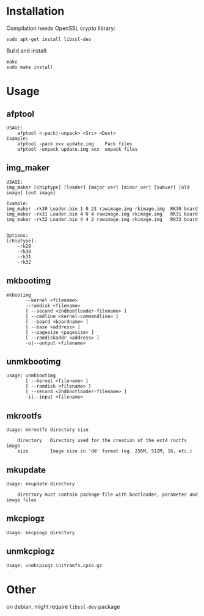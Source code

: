# Installation

Compilation needs OpenSSL crypto library:

    sudo apt-get install libssl-dev
    
Build and install:

    make
    sudo make install

# Usage

## afptool
```
USAGE:
	afptool <-pack|-unpack> <Src> <Dest>
Example:
	afptool -pack xxx update.img	Pack files
	afptool -unpack update.img xxx	unpack files
```

## img_maker
```
USAGE:
img_maker [chiptype] [loader] [major ver] [minor ver] [subver] [old image] [out image]

Example:
img_maker -rk30 Loader.bin 1 0 23 rawimage.img rkimage.img 	RK30 board
img_maker -rk31 Loader.bin 4 0 4 rawimage.img rkimage.img 	RK31 board
img_maker -rk32 Loader.bin 4 4 2 rawimage.img rkimage.img 	RK32 board


Options:
[chiptype]:
	-rk29
	-rk30
	-rk31
	-rk32
```

## mkbootimg
```
mkbootimg
       --kernel <filename>
       --ramdisk <filename>
       [ --second <2ndbootloader-filename> ]
       [ --cmdline <kernel-commandline> ]
       [ --board <boardname> ]
       [ --base <address> ]
       [ --pagesize <pagesize> ]
       [ --ramdiskaddr <address> ]
       -o|--output <filename>
```

## unmkbootimg
```
usage: unmkbootimg
       [ --kernel <filename> ]
       [ --ramdisk <filename> ]
       [ --second <2ndbootloader-filename> ]
       -i|--input <filename>
```

## mkrootfs
```
Usage: mkrootfs directory size

    directory   Directory used for the creation of the ext4 rootfs image
    size        Image size in 'dd' format (eg. 256M, 512M, 1G, etc.)
```

## mkupdate
```
Usage: mkupdate directory

    directory must contain package-file with bootloader, parameter and image files
```

## mkcpiogz
```
Usage: mkcpiogz directory
```

## unmkcpiogz
```
Usage: unmkcpiogz initramfs.cpio.gz
```

# Other

on debian, might require `libssl-dev` package
